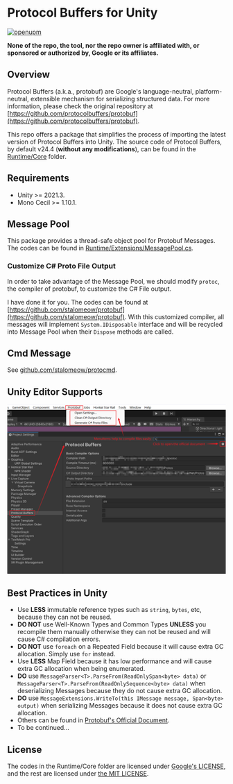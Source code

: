 # Protocol Buffers for Unity

[![openupm](https://img.shields.io/npm/v/com.stalomeow.google-protobuf?label=openupm&registry_uri=https://package.openupm.com)](https://openupm.cn/packages/com.stalomeow.google-protobuf/)

**None of the repo, the tool, nor the repo owner is affiliated with, or sponsored or authorized by, Google or its affiliates.**

## Overview

Protocol Buffers (a.k.a., protobuf) are Google's language-neutral, platform-neutral, extensible mechanism for serializing structured data. For more information, please check the original repository at [https://github.com/protocolbuffers/protobuf](https://github.com/protocolbuffers/protobuf).

This repo offers a package that simplifies the process of importing the latest version of Protocol Buffers into Unity. The source code of Protocol Buffers, by default v24.4 (**without any modifications**), can be found in the [Runtime/Core](Runtime/Core) folder.

## Requirements

- Unity >= 2021.3.
- Mono Cecil >= 1.10.1.

## Message Pool

This package provides a thread-safe object pool for Protobuf Messages. The codes can be found in [Runtime/Extensions/MessagePool.cs](Runtime/Extensions/MessagePool.cs).

### Customize C# Proto File Output

In order to take advantage of the Message Pool, we should modify `protoc`, the compiler of protobuf, to customize the C# File output.

I have done it for you. The codes can be found at [https://github.com/stalomeow/protobuf](https://github.com/stalomeow/protobuf). With this customized compiler, all messages will implement `System.IDisposable` interface and will be recycled into Message Pool when their `Dispose` methods are called.

## Cmd Message

See [github.com/stalomeow/protocmd](https://github.com/stalomeow/protocmd).

## Unity Editor Supports

![editor-utils](/Screenshots~/editor_utils.png)

## Best Practices in Unity

- Use **LESS** immutable reference types such as `string`, `bytes`, etc, because they can not be reused.
- **DO NOT** use Well-Known Types and Common Types **UNLESS** you recompile them manually otherwise they can not be reused and will cause C# compilation errors.
- **DO NOT** use `foreach` on a Repeated Field because it will cause extra GC allocation. Simply use `for` instead.
- Use **LESS** Map Field because it has low performance and will cause extra GC allocation when being enumerated.
- **DO** use `MessageParser<T>.ParseFrom(ReadOnlySpan<byte> data)` or `MessageParser<T>.ParseFrom(ReadOnlySequence<byte> data)` when deserializing Messages because they do not cause extra GC allocation.
- **DO** use `MessageExtensions.WriteTo(this IMessage message, Span<byte> output)` when serializing Messages because it does not cause extra GC allocation.
- Others can be found in [Protobuf's Official Document](https://protobuf.dev/programming-guides/dos-donts/).
- To be continued...

## License

The codes in the Runtime/Core folder are licensed under [Google's LICENSE](Runtime/Core/LICENSE), and the rest are licensed under [the MIT LICENSE](LICENSE).